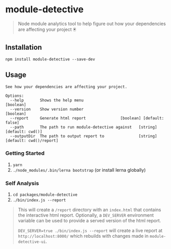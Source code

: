 # module-detective

> Node module analytics tool to help figure out how your dependencies are affecting your project 🖲

## Installation

```
npm install module-detective --save-dev
```

## Usage

```
See how your dependencies are affecting your project.

Options:
  --help       Shows the help menu                                 [boolean]
  --version    Show version number                                 [boolean]
  --report     Generate html report               [boolean] [default: false]
  --path       The path to run module-detective against   [string] [default: cwd()]
  --outputDir  The path to output report to               [string] [default: cwd()/report]
```

### Getting Started 
1. `yarn`
2. `./node_modules/.bin/lerna bootstrap` (or install lerna globally)

### Self Analysis
1. `cd packages/module-detective`
2. `./bin/index.js --report`
> This will create a `/report` directory with an `index.html` that contains the interactive html report. Optionally, a `DEV_SERVER` environment variable can be used to provide a served version of the html report.
>
> `DEV_SERVER=true ./bin/index.js --report` will create a live report at `http://localhost:8000/` which rebuilds with changes made in `module-detective-ui`.